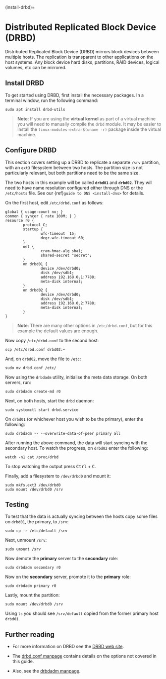 (install-drbd)=
# Distributed Replicated Block Device (DRBD)

Distributed Replicated Block Device (DRBD) mirrors block devices between multiple hosts. The replication is transparent to other applications on the host systems. Any block device hard disks, partitions, RAID devices, logical volumes, etc can be mirrored.

## Install DRBD

To get started using DRBD, first install the necessary packages. In a terminal window, run the following command:

```shell
sudo apt install drbd-utils
```

> **Note**:
> If you are using the **virtual kernel** as part of a virtual machine you will need to manually compile the `drbd` module. It may be easier to install the `linux-modules-extra-$(uname -r)` package inside the virtual machine.

## Configure DRBD

This section covers setting up a DRBD to replicate a separate `/srv` partition, with an `ext3` filesystem between two hosts. The partition size is not particularly relevant, but both partitions need to be the same size.

The two hosts in this example will be called **`drbd01`** and **`drbd02`**. They will need to have name resolution configured either through DNS or the `/etc/hosts` file. See our {ref}`guide to DNS <install-dns>` for details.

On the first host, edit `/etc/drbd.conf` as follows:

```
global { usage-count no; }
common { syncer { rate 100M; } }
resource r0 {
        protocol C;
        startup {
                wfc-timeout  15;
                degr-wfc-timeout 60;
        }
        net {
                cram-hmac-alg sha1;
                shared-secret "secret";
        }
        on drbd01 {
                device /dev/drbd0;
                disk /dev/sdb1;
                address 192.168.0.1:7788;
                meta-disk internal;
        }
        on drbd02 {
                device /dev/drbd0;
                disk /dev/sdb1;
                address 192.168.0.2:7788;
                meta-disk internal;
        }
} 
```

> **Note**:
> There are many other options in `/etc/drbd.conf`, but for this example the default values are enough.

Now copy `/etc/drbd.conf` to the second host:

```shell
scp /etc/drbd.conf drbd02:~
```

And, on `drbd02`, move the file to `/etc`:

```shell
sudo mv drbd.conf /etc/
```

Now using the `drbdadm` utility, initialise the meta data storage. On both servers, run:

```shell
sudo drbdadm create-md r0
```

Next, on both hosts, start the `drbd` daemon:

```shell
sudo systemctl start drbd.service
```

On `drbd01` (or whichever host you wish to be the primary), enter the following:

```shell
sudo drbdadm -- --overwrite-data-of-peer primary all
```

After running the above command, the data will start syncing with the secondary host. To watch the progress, on `drbd02` enter the following:

```shell
watch -n1 cat /proc/drbd
```

To stop watching the output press <kbd>Ctrl</kbd> + <kbd>C</kbd>.

Finally, add a filesystem to `/dev/drbd0` and mount it:

```shell
sudo mkfs.ext3 /dev/drbd0
sudo mount /dev/drbd0 /srv
```

## Testing

To test that the data is actually syncing between the hosts copy some files on `drbd01`, the primary, to `/srv`:

```shell
sudo cp -r /etc/default /srv
```

Next, unmount `/srv`:

```shell
sudo umount /srv
```

Now demote the **primary** server to the **secondary** role:

```shell
sudo drbdadm secondary r0
```

Now on the **secondary** server, promote it to the **primary** role:

```shell
sudo drbdadm primary r0
```

Lastly, mount the partition:

```shell
sudo mount /dev/drbd0 /srv
```

Using `ls` you should see `/srv/default` copied from the former primary host `drbd01`.

## Further reading

- For more information on DRBD see the [DRBD web site](http://www.drbd.org/).

- The [drbd.conf manpage](http://manpages.ubuntu.com/manpages/en/man5/drbd.conf.5.html) contains details on the options not covered in this guide.

- Also, see the [drbdadm manpage](http://manpages.ubuntu.com/manpages/en/man8/drbdadm.8.html).
